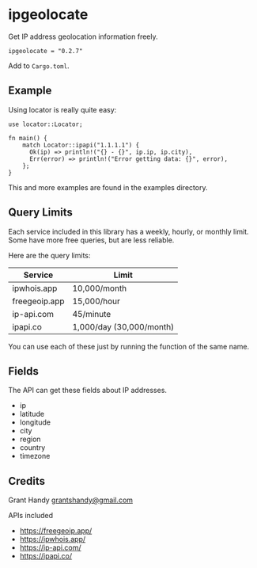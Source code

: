 # ipgeolocate
Get IP address geolocation information freely.

```
ipgeolocate = "0.2.7"
```
Add to `Cargo.toml`.

## Example
Using locator is really quite easy:
```
use locator::Locator;

fn main() {
    match Locator::ipapi("1.1.1.1") {
      Ok(ip) => println!("{} - {}", ip.ip, ip.city),
      Err(error) => println!("Error getting data: {}", error),
    };
}
```

This and more examples are found in the examples directory.

## Query Limits
Each service included in this library has a weekly, hourly, or monthly limit.
Some have more free queries, but are less reliable.

Here are the query limits:

| Service       | Limit                     |
| ---------     | ------------------------- |
| ipwhois.app   | 10,000/month              |
| freegeoip.app | 15,000/hour               |
| ip-api.com    | 45/minute                 |
| ipapi.co      | 1,000/day (30,000/month)  |

You can use each of these just by running the function of the same name.

## Fields
The API can get these fields about IP addresses.

- ip
- latitude
- longitude
- city
- region
- country
- timezone

## Credits
Grant Handy <grantshandy@gmail.com>

APIs included
- https://freegeoip.app/
- https://ipwhois.app/
- https://ip-api.com/
- https://ipapi.co/
